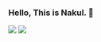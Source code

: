 ###  Hello, This is Nakul. 👋


<img src="https://github-readme-stats.vercel.app/api?username=nakul-shahdadpuri">
<img src="https://github-readme-stats.vercel.app/api/top-langs/?username=nakul-shahdadpuri">
<!--
**nakul-shahdadpuri/nakul-shahdadpuri** is a ✨ _special_ ✨ repository because its `README.md` (this file) appears on your GitHub profile.

Here are some ideas to get you started:

- 🔭 I’m currently working on ...
- 🌱 I’m currently learning ...
- 👯 I’m looking to collaborate on ...
- 🤔 I’m looking for help with ...
- 💬 Ask me about ...
- 📫 How to reach me: ...
- 😄 Pronouns: ...
- ⚡ Fun fact: ...
-->
